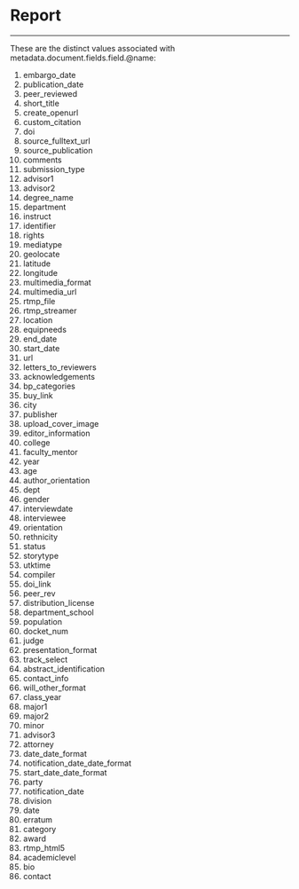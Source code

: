 # Report
---
These are the distinct values associated with metadata.document.fields.field.@name:

1. embargo_date
2. publication_date
3. peer_reviewed
4. short_title
5. create_openurl
6. custom_citation
7. doi
8. source_fulltext_url
9. source_publication
10. comments
11. submission_type
12. advisor1
13. advisor2
14. degree_name
15. department
16. instruct
17. identifier
18. rights
19. mediatype
20. geolocate
21. latitude
22. longitude
23. multimedia_format
24. multimedia_url
25. rtmp_file
26. rtmp_streamer
27. location
28. equipneeds
29. end_date
30. start_date
31. url
32. letters_to_reviewers
33. acknowledgements
34. bp_categories
35. buy_link
36. city
37. publisher
38. upload_cover_image
39. editor_information
40. college
41. faculty_mentor
42. year
43. age
44. author_orientation
45. dept
46. gender
47. interviewdate
48. interviewee
49. orientation
50. rethnicity
51. status
52. storytype
53. utktime
54. compiler
55. doi_link
56. peer_rev
57. distribution_license
58. department_school
59. population
60. docket_num
61. judge
62. presentation_format
63. track_select
64. abstract_identification
65. contact_info
66. will_other_format
67. class_year
68. major1
69. major2
70. minor
71. advisor3
72. attorney
73. date_date_format
74. notification_date_date_format
75. start_date_date_format
76. party
77. notification_date
78. division
79. date
80. erratum
81. category
82. award
83. rtmp_html5
84. academiclevel
85. bio
86. contact
